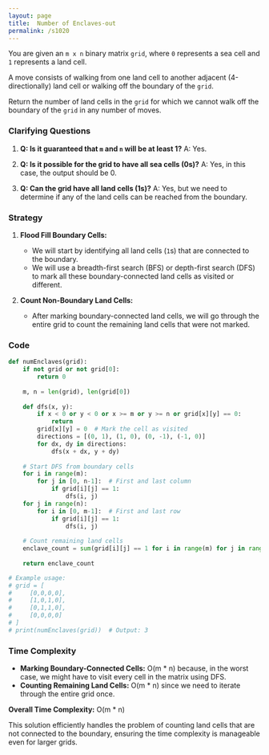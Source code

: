 ```yaml
---
layout: page
title:  Number of Enclaves-out
permalink: /s1020
---
```


You are given an `m x n` binary matrix `grid`, where `0` represents a sea cell and `1` represents a land cell.

A move consists of walking from one land cell to another adjacent (4-directionally) land cell or walking off the boundary of the `grid`.

Return the number of land cells in the `grid` for which we cannot walk off the boundary of the `grid` in any number of moves.

### Clarifying Questions

1. **Q: Is it guaranteed that `m` and `n` will be at least 1?**
   A: Yes.

2. **Q: Is it possible for the grid to have all sea cells (0s)?**
   A: Yes, in this case, the output should be 0.

3. **Q: Can the grid have all land cells (1s)?**
   A: Yes, but we need to determine if any of the land cells can be reached from the boundary.

### Strategy

1. **Flood Fill Boundary Cells:**
   - We will start by identifying all land cells (`1`s) that are connected to the boundary.
   - We will use a breadth-first search (BFS) or depth-first search (DFS) to mark all these boundary-connected land cells as visited or different.

2. **Count Non-Boundary Land Cells:**
   - After marking boundary-connected land cells, we will go through the entire grid to count the remaining land cells that were not marked.

### Code

```python
def numEnclaves(grid):
    if not grid or not grid[0]:
        return 0
    
    m, n = len(grid), len(grid[0])
    
    def dfs(x, y):
        if x < 0 or y < 0 or x >= m or y >= n or grid[x][y] == 0:
            return
        grid[x][y] = 0  # Mark the cell as visited
        directions = [(0, 1), (1, 0), (0, -1), (-1, 0)]
        for dx, dy in directions:
            dfs(x + dx, y + dy)
    
    # Start DFS from boundary cells
    for i in range(m):
        for j in [0, n-1]:  # First and last column
            if grid[i][j] == 1:
                dfs(i, j)
    for j in range(n):
        for i in [0, m-1]:  # First and last row
            if grid[i][j] == 1:
                dfs(i, j)
    
    # Count remaining land cells
    enclave_count = sum(grid[i][j] == 1 for i in range(m) for j in range(n))
    
    return enclave_count

# Example usage:
# grid = [
#     [0,0,0,0],
#     [1,0,1,0],
#     [0,1,1,0],
#     [0,0,0,0]
# ]
# print(numEnclaves(grid))  # Output: 3
```

### Time Complexity

- **Marking Boundary-Connected Cells:** O(m * n) because, in the worst case, we might have to visit every cell in the matrix using DFS.
- **Counting Remaining Land Cells:** O(m * n) since we need to iterate through the entire grid once.

**Overall Time Complexity:** O(m * n)

This solution efficiently handles the problem of counting land cells that are not connected to the boundary, ensuring the time complexity is manageable even for larger grids.